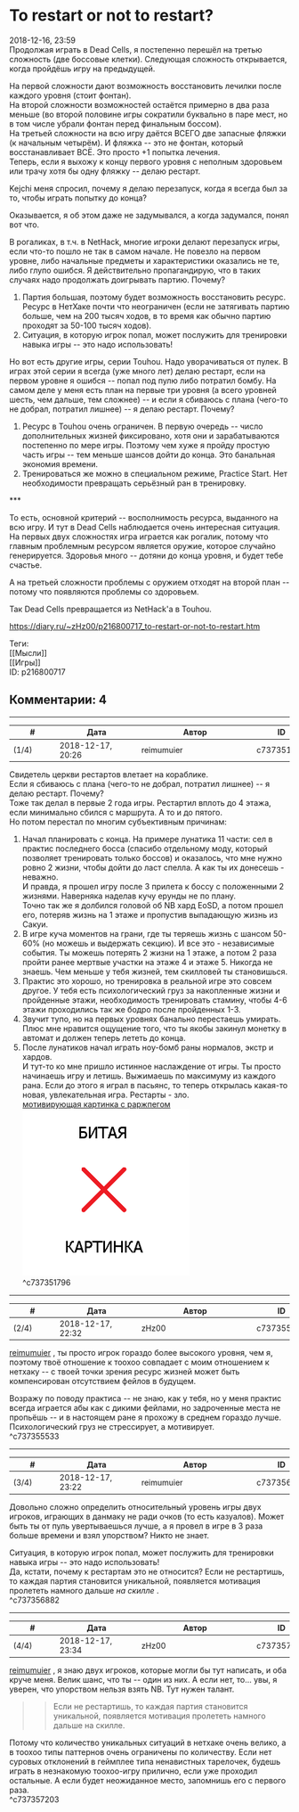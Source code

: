 To restart or not to restart?
=============================

  
2018-12-16, 23:59  
 Продолжая играть в Dead Cells, я постепенно перешёл на третью сложность (две боссовые клетки). Следующая сложность открывается, когда пройдёшь игру на предыдущей.   
   
 На первой сложности дают возможность восстановить лечилки после каждого уровня (стоит фонтан).   
 На второй сложности возможностей остаётся примерно в два раза меньше (во второй половине игры сократили буквально в паре мест, но в том числе убрали фонтан перед финальным боссом).   
 На третьей сложности на всю игру даётся ВСЕГО две запасные фляжки (к начальным четырём). И фляжка -- это не фонтан, который восстанавливает ВСЁ. Это просто +1 попытка лечения.   
 Теперь, если я выхожу к концу первого уровня с неполным здоровьем или трачу хотя бы одну фляжку -- делаю рестарт.   
   
 Kejchi меня спросил, почему я делаю перезапуск, когда я всегда был за то, чтобы играть попытку до конца?   
   
 Оказывается, я об этом даже не задумывался, а когда задумался, понял вот что.   
   
 В рогаликах, в т.ч. в NetHack, многие игроки делают перезапуск игры, если что-то пошло не так в самом начале. Не повезло на первом уровне, либо начальные предметы и характеристики оказались не те, либо глупо ошибся. Я действительно пропагандирую, что в таких случаях надо продолжать доигрывать партию. Почему?   
   
 1. Партия большая, поэтому будет возможность восстановить ресурс. Ресурс в НетХаке почти что неограничен (если не затягивать партию больше, чем на 200 тысяч ходов, в то время как обычно партию проходят за 50-100 тысяч ходов).   
 2. Ситуация, в которую игрок попал, может послужить для тренировки навыка игры -- это надо использовать!   
   
 Но вот есть другие игры, серии Touhou. Надо уворачиваться от пулек. В играх этой серии я всегда (уже много лет) делаю рестарт, если на первом уровне я ошибся -- попал под пулю либо потратил бомбу. На самом деле у меня есть план на первые три уровня (а всего уровней шесть, чем дальше, тем сложнее) -- и если я сбиваюсь с плана (чего-то не добрал, потратил лишнее) -- я делаю рестарт. Почему?   
   
 1. Ресурс в Touhou очень ограничен. В первую очередь -- число дополнительных жизней фиксировано, хотя они и зарабатываются постепенно по мере игры. Поэтому чем хуже я пройду простую часть игры -- тем меньше шансов дойти до конца. Это банальная экономия времени.   
 2. Тренироваться же можно в специальном режиме, Practice Start. Нет необходимости превращать серьёзный ран в тренировку.   
   
 \*\*\*   
   
 То есть, основной критерий -- восполнимость ресурса, выданного на всю игру. И тут в Dead Cells наблюдается очень интересная ситуация. На первых двух сложностях игра играется как рогалик, потому что главным проблемным ресурсом является оружие, которое случайно генерируется. Здоровья много -- дотяни до конца уровня, и будет тебе счастье.   
   
 А на третьей сложности проблемы с оружием отходят на второй план -- потому что появляются проблемы со здоровьем.   
   
 Так Dead Cells превращается из NetHack'а в Touhou.   
  
<https://diary.ru/~zHz00/p216800717_to-restart-or-not-to-restart.htm>  
  
Теги:  
[[Мысли]]  
[[Игры]]  
ID: p216800717  


Комментарии: 4
--------------

  


---



|         #         |              Дата              |                     Автор                     |           ID           |
| --- | --- | --- | --- |
| (1/4) | 2018-12-17, 20:26 | reimumuier | c737351796 |

  
 Свидетель церкви рестартов влетает на кораблике.   
  Если я сбиваюсь с плана (чего-то не добрал, потратил лишнее) -- я делаю рестарт. Почему?    
 Тоже так делал в первые 2 года игры. Рестартил вплоть до 4 этажа, если минимально сбился с маршрута. А то и до пятого.   
 Но потом перестал по многим субъективным причинам:   
 1) Начал планировать с конца. На примере лунатика 11 части: сел в практис последнего босса (спасибо отдельному моду, который позволяет тренировать только боссов) и оказалось, что мне нужно ровно 2 жизни, чтобы дойти до ласт спелла. А как ты их донесешь - неважно.   
 И правда, я прошел игру после 3 прилета к боссу с положенными 2 жизнями. Наверняка наделав кучу ерунды не по плану.   
 Точно так же я долбился головой об NB хард EoSD, а потом прошел его, потеряв жизнь на 1 этаже и пропустив выпадающую жизнь из Сакуи.   
 2) В игре куча моментов на грани, где ты теряешь жизнь с шансом 50-60% (но можешь и выдержать секцию). И все это - независимые события. Ты можешь потерять 2 жизни на 1 этаже, а потом 2 раза пройти ранее мертвые участки на этаже 4 и этаже 5. Никогда не знаешь. Чем меньше у тебя жизней, тем скилловей ты становишься.   
 3) Практис это хорошо, но тренировка в реальной игре это совсем другое. У тебя есть психологический груз за накопленные жизни и пройденные этажи, необходимость тренировать стамину, чтобы 4-6 этажи проходились так же бодро после пройденных 1-3.   
 4) Звучит тупо, но на первых уровнях банально перестаешь умирать. Плюс мне нравится ощущение того, что ты якобы закинул монетку в автомат и должен теперь лететь до конца.   
 5) После лунатиков начал играть ноу-бомб раны нормалов, экстр и хардов.   
 И тут-то ко мне пришло истинное наслаждение от игры. Ты просто начинаешь игру и летишь. Выжимаешь по максимуму из каждого рана. Если до этого я играл в пасьянс, то теперь открылась какая-то новая, увлекательная игра. Рестарты - зло.   
  [мотивирующая картинка с раржпегом](https://zHz00.diary.ru/p216800717.htm?index=1#linkmore216800717m1)      
 ![](pics/1455468098243.jpg)     
 ^c737351796

---



|         #         |              Дата              |                     Автор                     |           ID           |
| --- | --- | --- | --- |
| (2/4) | 2018-12-17, 22:32 | zHz00 | c737355533 |

  
  [reimumuier](http://reimumuier.diary.ru)  , ты просто игрок гораздо более высокого уровня, чем я, поэтому твоё отношение к тоохоо совпадает с моим отношением к нетхаку -- с твоей точки зрения ресурс жизней может быть компенсирован отсутствием фейлов в будущем.   
   
 Возражу по поводу практиса -- не знаю, как у тебя, но у меня практис всегда играется абы как с дикими фейлами, но задроченные места не пропьёшь -- и в настоящем ране я прохожу в среднем гораздо лучше. Психологический груз не стрессирует, а мотивирует.   
 ^c737355533

---



|         #         |              Дата              |                     Автор                     |           ID           |
| --- | --- | --- | --- |
| (3/4) | 2018-12-17, 23:22 | reimumuier | c737356882 |

  
 Довольно сложно определить относительный уровень игры двух игроков, играющих в данмаку не ради очков (то есть казуалов). Может быть ты от пуль увертываешься лучше, а я провел в игре в 3 раза больше времени и взял упорством? Никто не знает.   
   
  Ситуация, в которую игрок попал, может послужить для тренировки навыка игры -- это надо использовать!    
 Да, кстати, почему к рестартам это не относится? Если не рестартишь, то каждая партия становится уникальной, появляется мотивация пролететь намного дальше  *на скилле*  .   
 ^c737356882

---



|         #         |              Дата              |                     Автор                     |           ID           |
| --- | --- | --- | --- |
| (4/4) | 2018-12-17, 23:34 | zHz00 | c737357203 |

  
  [reimumuier](http://reimumuier.diary.ru)  , я знаю двух игроков, которые могли бы тут написать, и оба круче меня. Велик шанс, что ты -- один из них. А если нет, то... увы, я уверен, что упорством нельзя взять NB. Тут нужен талант.   
   
 >>Если не рестартишь, то каждая партия становится уникальной, появляется мотивация пролететь намного дальше на скилле.   
   
 Потому что количество уникальных ситуаций в нетхаке очень велико, а в тоохоо типы паттернов очень ограничены по количеству. Если нет суровых отклонений в геймплее типа ненавистных тарелочек, будешь играть в незнакомую тоохоо-игру прилично, если уже проходил остальные. А если будет неожиданное место, запомнишь его с первого раза.   
 ^c737357203